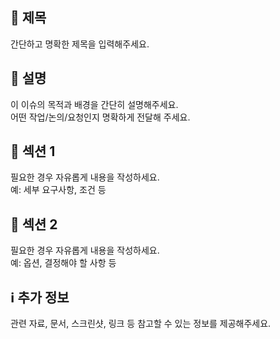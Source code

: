 ## 📝 제목

간단하고 명확한 제목을 입력해주세요.

## 📄 설명

이 이슈의 목적과 배경을 간단히 설명해주세요.  
어떤 작업/논의/요청인지 명확하게 전달해 주세요.

## 🔹 섹션 1

필요한 경우 자유롭게 내용을 작성하세요.  
예: 세부 요구사항, 조건 등

## 🔸 섹션 2

필요한 경우 자유롭게 내용을 작성하세요.  
예: 옵션, 결정해야 할 사항 등

## ℹ️ 추가 정보

관련 자료, 문서, 스크린샷, 링크 등 참고할 수 있는 정보를 제공해주세요.
